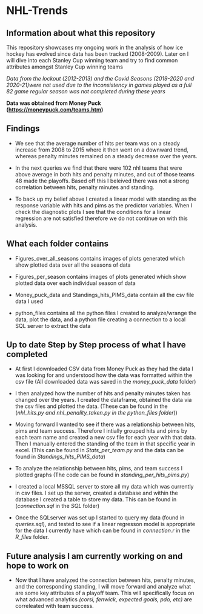 # NHL-Trends

## Information about what this repository

This repository showcases my ongoing work in the analysis of how ice hockey has evolved since data has been tracked (2008-2009). Later on I will dive into each Stanley Cup winning team and try to find common attributes amongst Stanley Cup winning teams

*Data from the lockout (2012-2013) and the Covid Seasons (2019-2020 and 2020-21)were not used due to the inconsistency in games played as a full 82 game regular season was not completed during these years*

**Data was obtained from Money Puck (https://moneypuck.com/teams.htm)**

## Findings

- We see that the average number of hits per team was on a steady increase from 2008 to 2015 where it then went on a downward trend, whereas penalty minutes remained on a steady decrease over the years.

- In the next queries we find that there were 102 nhl teams that were above average in both hits and penalty minutes, and out of those teams 48 made the playoffs. Based off this I beleived there was not a strong correlation between hits, penalty minutes and standing.

- To back up my belief above I created a linear model with standing as the response variable with hits and pims as the predictor variables. When I check the diagnostic plots I see that the conditions for a linear regression are not satisfied therefore we do not continue on with this analysis.

## What each folder contains

- Figures_over_all_seasons contains images of plots generated which show plotted data over all the seasons of data 

- Figures_per_season contains images of plots generated which show plotted data over each individual season of data

- Money_puck_data and Standings_hits_PIMS_data contain all the csv file data I used

- python_files contains all the python files I created to analyze/wrange the data, plot the data, and a python file creating a connection to a local SQL server to extract the data

## Up to date Step by Step process of what I have completed

- At first I downloaded CSV data from Money Puck as they had the data I was looking for and understood how the data was formatted within the csv file (All downloaded data was saved in the *money_puck_data* folder)

- I then analyzed how the number of hits and penalty minutes taken has changed over the years. I created the dataframe, obtained the data via the csv files and plotted the data. (These can be found in the (*nhl_hits.py and nhl_penality_taken.py in the python_files folder*))

- Moving forward I wanted to see if there was a relationship between hits, pims and team success. Therefore I intially grouped hits and pims by each team name and created a new csv file for each year with that data. Then I manually entered the standing of the team in that specific year in excel. (This can be found in *Stats_per_team.py* and the data can be found in *Standings_hits_PIMS_data*)

- To analyze the relationship between hits, pims, and team success I plotted graphs (The code can be found in *standing_per_hits_pims.py*)

- I created a local MSSQL server to store all my data which was currently in csv files. I set up the server, created a database and within the database I created a table to store my data. This can be found in (*connection.sql* in the *SQL* folder)

-  Once the SQLserver was set up I started to query my data (found in *queries.sql*), and tested to see if a linear regresson model is appropriate for the data I currently have which can be found in *connection.r* in the *R_files* folder.

## Future analysis I am currently working on and hope to work on 

- Now that I have analyzed the connection between hits, penalty minutes, and the corresponding standing, I will move forward and analyze what are some key attributes of a playoff team. This will specifically focus on what advanced analytics *(corsi, fenwick, expected goals, pdo, etc)* are correleated with team success.

